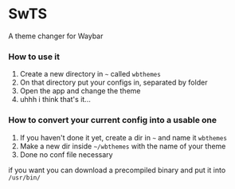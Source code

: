 # SwTS
A theme changer for Waybar

### How to use it

1. Create a new directory in `~` called `wbthemes`
2. On that directory put your configs in, separated by folder
3. Open the app and change the theme
4. uhhh i think that's it...

### How to convert your current config into a usable one

1. If you haven't done it yet, create a dir in `~` and name it `wbthemes`
2. Make a new dir inside `~/wbthemes` with the name of your theme
3. Done no conf file necessary

if you want you can download a precompiled binary and put it into `/usr/bin/` 

